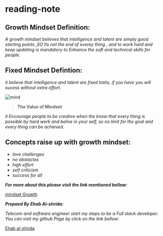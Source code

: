 # reading-note

## Growth Mindset Definition:
*A growth mindset believes that intelligence and talent are simply good starting points ,SO Its not the end of everey thing , and to work hard and keep updating is mandatory to  Enhance the soft and technical skills for people.*

## Fixed Mindset Defintion:
*it believe that intelligence and talent are fixed traits, if you have you will sucess without extra effort.*

![mind](https://metrifit.com/wp-content/uploads/2020/08/growthmindsetlandscape.jpg)

>**The Value of Mindset**

*it Encourage people to be creative when the know that every thing is possible by hard work and belive in your self, so no limit for the goal and every thing can be achieved.*

## Concepts raise up with growth mindset:
- *love challenges* 
- *no obstacles*
- *high effort*
- *self criticism*
- *success for all* 

***For more about this please visit the link mentioned bellow:***

[mindset Growth](https://www.atlassian.com/blog/inside-atlassian/growth-mindset)

***Prepaed By Ehab Al-shrida:***

*Telecom and software engineer start my steps to be a Full stack developer.
You can visit my github Page by click on the link bellow:*

[Ehab al-shrida](https://github.com/Ehabalshrida)
